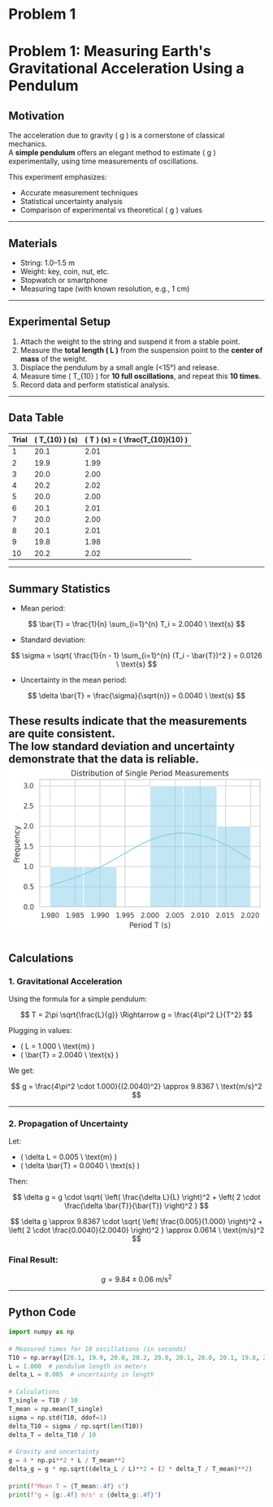 # Problem 1
# Problem 1: Measuring Earth's Gravitational Acceleration Using a Pendulum

## Motivation

The acceleration due to gravity \( g \) is a cornerstone of classical mechanics.  
A **simple pendulum** offers an elegant method to estimate \( g \) experimentally, using time measurements of oscillations.

This experiment emphasizes:

- Accurate measurement techniques  
- Statistical uncertainty analysis  
- Comparison of experimental vs theoretical \( g \) values  

---

## Materials

- String: 1.0–1.5 m  
- Weight: key, coin, nut, etc.  
- Stopwatch or smartphone  
- Measuring tape (with known resolution, e.g., 1 cm)  

---

## Experimental Setup

1. Attach the weight to the string and suspend it from a stable point.  
2. Measure the **total length \( L \)** from the suspension point to the **center of mass** of the weight.  
3. Displace the pendulum by a small angle (<15°) and release.  
4. Measure time \( T_{10} \) for **10 full oscillations**, and repeat this **10 times**.  
5. Record data and perform statistical analysis.

---

## Data Table

| Trial | \( T_{10} \) (s) | \( T \) (s) = \( \frac{T_{10}}{10} \) |
|-------|------------------|---------------------------------------|
| 1     | 20.1             | 2.01                                  |
| 2     | 19.9             | 1.99                                  |
| 3     | 20.0             | 2.00                                  |
| 4     | 20.2             | 2.02                                  |
| 5     | 20.0             | 2.00                                  |
| 6     | 20.1             | 2.01                                  |
| 7     | 20.0             | 2.00                                  |
| 8     | 20.1             | 2.01                                  |
| 9     | 19.8             | 1.98                                  |
| 10    | 20.2             | 2.02                                  |

---

## Summary Statistics

- Mean period:

$$
\bar{T} = \frac{1}{n} \sum_{i=1}^{n} T_i = 2.0040 \ \text{s}
$$

- Standard deviation:

$$
\sigma = \sqrt{ \frac{1}{n - 1} \sum_{i=1}^{n} (T_i - \bar{T})^2 } = 0.0126 \ \text{s}
$$

- Uncertainty in the mean period:

$$
\delta \bar{T} = \frac{\sigma}{\sqrt{n}} = 0.0040 \ \text{s}
$$

These results indicate that the measurements are quite consistent.  
The low standard deviation and uncertainty demonstrate that the data is reliable.
![](8.png)
---

## Calculations

### 1. Gravitational Acceleration

Using the formula for a simple pendulum:

$$
T = 2\pi \sqrt{\frac{L}{g}} \Rightarrow g = \frac{4\pi^2 L}{T^2}
$$

Plugging in values:

- \( L = 1.000 \ \text{m} \)
- \( \bar{T} = 2.0040 \ \text{s} \)

We get:

$$
g = \frac{4\pi^2 \cdot 1.000}{(2.0040)^2} \approx 9.8367 \ \text{m/s}^2
$$

---

### 2. Propagation of Uncertainty

Let:

- \( \delta L = 0.005 \ \text{m} \)  
- \( \delta \bar{T} = 0.0040 \ \text{s} \)

Then:

$$
\delta g = g \cdot \sqrt{ \left( \frac{\delta L}{L} \right)^2 + \left( 2 \cdot \frac{\delta \bar{T}}{\bar{T}} \right)^2 }
$$

$$
\delta g \approx 9.8367 \cdot \sqrt{ \left( \frac{0.005}{1.000} \right)^2 + \left( 2 \cdot \frac{0.0040}{2.0040} \right)^2 } \approx 0.0614 \ \text{m/s}^2
$$

### Final Result:

$$
g = 9.84 \pm 0.06 \ \text{m/s}^2
$$

---

## Python Code

```python
import numpy as np

# Measured times for 10 oscillations (in seconds)
T10 = np.array([20.1, 19.9, 20.0, 20.2, 20.0, 20.1, 20.0, 20.1, 19.8, 20.2])
L = 1.000  # pendulum length in meters
delta_L = 0.005  # uncertainty in length

# Calculations
T_single = T10 / 10
T_mean = np.mean(T_single)
sigma = np.std(T10, ddof=1)
delta_T10 = sigma / np.sqrt(len(T10))
delta_T = delta_T10 / 10

# Gravity and uncertainty
g = 4 * np.pi**2 * L / T_mean**2
delta_g = g * np.sqrt((delta_L / L)**2 + (2 * delta_T / T_mean)**2)

print(f"Mean T = {T_mean:.4f} s")
print(f"g = {g:.4f} m/s² ± {delta_g:.4f}")
```